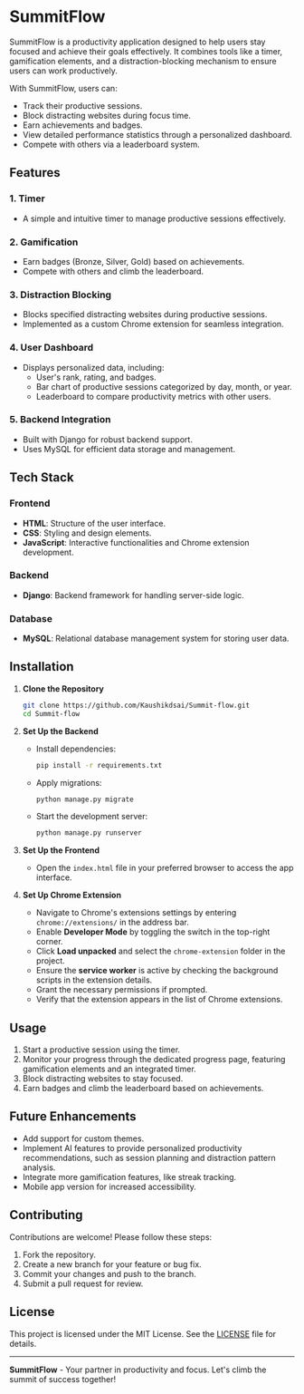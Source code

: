 # SummitFlow

SummitFlow is a productivity application designed to help users stay focused and achieve their goals effectively. It combines tools like a timer, gamification elements, and a distraction-blocking mechanism to ensure users can work productively. 

With SummitFlow, users can:
- Track their productive sessions.
- Block distracting websites during focus time.
- Earn achievements and badges.
- View detailed performance statistics through a personalized dashboard.
- Compete with others via a leaderboard system.

## Features

### 1. **Timer**
- A simple and intuitive timer to manage productive sessions effectively.

### 2. **Gamification**
- Earn badges (Bronze, Silver, Gold) based on achievements.
- Compete with others and climb the leaderboard.

### 3. **Distraction Blocking**
- Blocks specified distracting websites during productive sessions.
- Implemented as a custom Chrome extension for seamless integration.

### 4. **User Dashboard**
- Displays personalized data, including:
  - User's rank, rating, and badges.
  - Bar chart of productive sessions categorized by day, month, or year.
  - Leaderboard to compare productivity metrics with other users.

### 5. **Backend Integration**
- Built with Django for robust backend support.
- Uses MySQL for efficient data storage and management.

## Tech Stack

### Frontend
- **HTML**: Structure of the user interface.
- **CSS**: Styling and design elements.
- **JavaScript**: Interactive functionalities and Chrome extension development.

### Backend
- **Django**: Backend framework for handling server-side logic.

### Database
- **MySQL**: Relational database management system for storing user data.

## Installation

1. **Clone the Repository**
   ```bash
   git clone https://github.com/Kaushikdsai/Summit-flow.git
   cd Summit-flow
   ```

2. **Set Up the Backend**
   - Install dependencies:
     ```bash
     pip install -r requirements.txt
     ```
   - Apply migrations:
     ```bash
     python manage.py migrate
     ```
   - Start the development server:
     ```bash
     python manage.py runserver
     ```

3. **Set Up the Frontend**
   - Open the `index.html` file in your preferred browser to access the app interface.

4. **Set Up Chrome Extension**
   - Navigate to Chrome's extensions settings by entering `chrome://extensions/` in the address bar.
   - Enable **Developer Mode** by toggling the switch in the top-right corner.
   - Click **Load unpacked** and select the `chrome-extension` folder in the project.
   - Ensure the **service worker** is active by checking the background scripts in the extension details.
   - Grant the necessary permissions if prompted.
   - Verify that the extension appears in the list of Chrome extensions.

## Usage

1. Start a productive session using the timer.
2. Monitor your progress through the dedicated progress page, featuring gamification elements and an integrated timer.
3. Block distracting websites to stay focused.
4. Earn badges and climb the leaderboard based on achievements.

## Future Enhancements
- Add support for custom themes.
- Implement AI features to provide personalized productivity recommendations, such as session planning and distraction pattern analysis.
- Integrate more gamification features, like streak tracking.
- Mobile app version for increased accessibility.

## Contributing
Contributions are welcome! Please follow these steps:
1. Fork the repository.
2. Create a new branch for your feature or bug fix.
3. Commit your changes and push to the branch.
4. Submit a pull request for review.

## License
This project is licensed under the MIT License. See the [LICENSE](LICENSE) file for details.

---

**SummitFlow** - Your partner in productivity and focus. Let's climb the summit of success together!
